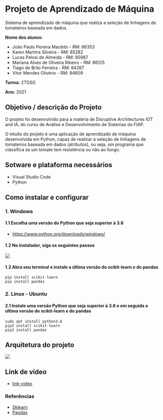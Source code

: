 # Projeto de Aprendizado de Máquina

Sistema de aprendizado de máquina que realiza a seleção de linhagens de tomateiros baseada em dados.

**Nome dos alunos:**

- João Paulo Pereira Macêdo - RM: 86353
- Karen Martins Silveira - RM: 85282
- Lucas Pelosi de Almeida - RM: 85987
- Mariana Alves de Oliveira Ribeiro - RM: 86125
- Tiago de Brito Ferreira - RM: 84267
- Vitor Mendes Olivério - RM: 84609

**Turma:** 2TDSG

**Ano:** 2021

## Objetivo / descrição do Projeto

O projeto foi desenvolvido para a matéria de Disruptive Architectures IOT and IA, do curso de Análise e Desenvolvimento de Sistemas da FIAP.

O intuito do projeto é uma aplicação de aprendizado de máquina desenvolvida em Python, capaz de realizar a seleção de linhagens de tomateiros baseada em dados (atributos), ou seja, um programa que classifica se um tomate tem resistência ou não ao fungo. 


## Sotware e plataforma necessários

- Visual Studio Code
- Python

## Como instalar e configurar

### 1. Windows

#### 1.1 Escolha uma versão do Python que seja superior à 3.6

   - https://www.python.org/downloads/windows/

#### 1.2 No instalador, siga os seguintes passos

![](https://python.org.br/images/instalacao-windows/03.png)

#### 1.2 Abra seu terminal e instale a última versão do scikit-learn e do pandas

    pip install scikit-learn
    pip install pandas

### 2. Linux - Ubuntu

#### 2.1 Instale uma versão Python que seja superior à 3.6 e em seguida a última versão do scikit-learn e do pandas

    sudo apt install python3.6
    pip3 install scikit-learn
    pip3 install pandas

## Arquitetura do projeto

<img src="https://i.imgur.com/ryfgSx3.jpg">

## Link de vídeo
- [link-video](https://www.youtube.com/watch?v=TZMbxGHbd2s)
### Referências

- [Sklearn](https://scikit-learn.org/stable/)
- [Pandas](https://pandas.pydata.org/)
